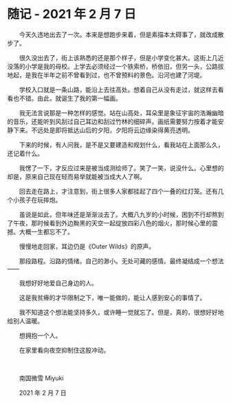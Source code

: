 # 随记 - 2021 年 2 月 7 日

　　今天久违地出去了一次。本来是想跑步来着，但是素描本太碍事了，就改成散步了。

　　很久没出去了，街上该熟悉的还是那个样子，但是小学变化甚大。这街上几近没落的小学是我的母校。上学去必须经过一个铁索桥，桥依旧，但另一头，公路拔地起，是我在半年之前不曾看到过，也不曾预料的景色。沿河也建了河堤。

　　学校入口就是一条山路，能沿上去往高处。想着自己从没有走过，就这样去看看也不错。由此，就诞生了我的第一幅画。

　　我无法言说那是一种怎样的感觉。站在山高处，耳朵里是象征宇宙的浩瀚幽暗的音乐，还能听到风刮过自己耳边和刮过竹林的细碎声。画纸需要努力按着才能安静下来。不远处是即将抵达山后的夕阳，夕阳将云边缘染得黄亮透明。

　　下来的时候，有人问我，是不是又要建造和规划什么，看我站在上面那么久，还记着什么。

　　我愣了一下，才反应过来是被当成测绘师了。笑了一笑，说没什么。心里想的却是，原来自己现在轻而易举就能被当成大人了啊。

　　回去走在路上，才注意到，街上很多人家都挂起了四个一叠的红灯笼。还有几个小孩子在玩摔炮。

　　虽说是如此，但年味还是渐渐淡去了。大概八九岁的小时候，困到不行却熬到了午夜，那时候看到外边黝黑的天空一起绽放四彩八色的烟火，那时候心里的震撼。大概一生都忘不了。

　　慢慢地走回家，耳边仍是《Outer Wilds》的原声。

　　那段路程。沿路的情绪。自己的渺小。无处可藏的感情。最终凝结成一个想法——

　　我想好好地爱自己身边的人。

　　这是我贫瘠的才华限制之下，唯一能做的，能让人感到安心的事情了。

　　我不知道这个想法能坚持多久，或许睡一觉就忘了。但是，真的，很想好好地给别人温暖。

　　想拥抱一个人。

　　在家里看向夜空抑制住这股冲动。

<br>

　　南国微雪 Miyuki

　　2021 年 2 月 7 日